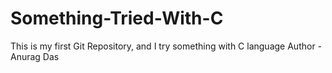 # Something-Tried-With-C
This is my first Git Repository, and I try something with C language
Author - Anurag Das
